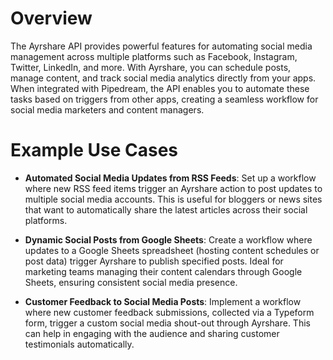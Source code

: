 # Overview

The Ayrshare API provides powerful features for automating social media management across multiple platforms such as Facebook, Instagram, Twitter, LinkedIn, and more. With Ayrshare, you can schedule posts, manage content, and track social media analytics directly from your apps. When integrated with Pipedream, the API enables you to automate these tasks based on triggers from other apps, creating a seamless workflow for social media marketers and content managers.

# Example Use Cases

- **Automated Social Media Updates from RSS Feeds**: Set up a workflow where new RSS feed items trigger an Ayrshare action to post updates to multiple social media accounts. This is useful for bloggers or news sites that want to automatically share the latest articles across their social platforms.

- **Dynamic Social Posts from Google Sheets**: Create a workflow where updates to a Google Sheets spreadsheet (hosting content schedules or post data) trigger Ayrshare to publish specified posts. Ideal for marketing teams managing their content calendars through Google Sheets, ensuring consistent social media presence.

- **Customer Feedback to Social Media Posts**: Implement a workflow where new customer feedback submissions, collected via a Typeform form, trigger a custom social media shout-out through Ayrshare. This can help in engaging with the audience and sharing customer testimonials automatically.
